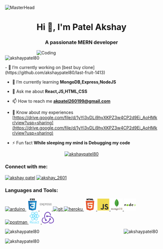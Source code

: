 ![MasterHead](http://propulsive.in/assets/img/service-icon/web.gif)


<h1 align="center">Hi 👋, I'm Patel Akshay</h1>
<h3 align="center">A passionate MERN developer</h3>
<img align="right" alt="Coding" width="400" src="https://www.wingstechsolutions.com/wp-content/uploads/2022/03/full-stack-development.gif">

<p align="left"> <img src="https://komarev.com/ghpvc/?username=akshaypatel80&label=Profile%20views&color=0e75b6&style=flat-square" alt="akshaypatel80" /> </p>
- 🔭 I’m currently working on [best buy clone](https://github.com/akshaypatel80/last-fruit-1413)

- 🌱 I’m currently learning **MongoDB,Express,NodeJS**

- 💬 Ask me about **React,JS,HTML,CSS**

- 📫 How to reach me **akpatel260199@gmail.com**

- 📄 Know about my experiences [https://drive.google.com/file/d/1yYi3vDLi9hyXKPZ3w4CP2d9Ej_AoHMkr/view?usp=sharing](https://drive.google.com/file/d/1yYi3vDLi9hyXKPZ3w4CP2d9Ej_AoHMkr/view?usp=sharing)

- ⚡ Fun fact **While sleeping my mind is Debugging my code**

<p align="center"> <a href="https://github.com/ryo-ma/github-profile-trophy"><img src="https://github-profile-trophy.vercel.app/?username=akshaypatel80" alt="akshaypatel80" /></a> </p>

<h3 align="left">Connect with me:</h3>
<p align="left">
<a href="https://linkedin.com/in/akshay patel" target="blank"><img align="center" src="https://raw.githubusercontent.com/rahuldkjain/github-profile-readme-generator/master/src/images/icons/Social/linked-in-alt.svg" alt="akshay patel" height="30" width="40" /></a>
<a href="https://instagram.com/akshay_2601" target="blank"><img align="center" src="https://raw.githubusercontent.com/rahuldkjain/github-profile-readme-generator/master/src/images/icons/Social/instagram.svg" alt="akshay_2601" height="30" width="40" /></a>
</p>



<h3 align="left">Languages and Tools:</h3>
<p align="left"> <a href="https://www.arduino.cc/" target="_blank" rel="noreferrer"> <img src="https://cdn.worldvectorlogo.com/logos/arduino-1.svg" alt="arduino" width="40" height="40"/> </a> <a href="https://www.w3schools.com/css/" target="_blank" rel="noreferrer"> <img src="https://raw.githubusercontent.com/devicons/devicon/master/icons/css3/css3-original-wordmark.svg" alt="css3" width="40" height="40"/> </a> <a href="https://expressjs.com" target="_blank" rel="noreferrer"> <img src="https://raw.githubusercontent.com/devicons/devicon/master/icons/express/express-original-wordmark.svg" alt="express" width="40" height="40"/> </a> <a href="https://git-scm.com/" target="_blank" rel="noreferrer"> <img src="https://www.vectorlogo.zone/logos/git-scm/git-scm-icon.svg" alt="git" width="40" height="40"/> </a> <a href="https://heroku.com" target="_blank" rel="noreferrer"> <img src="https://www.vectorlogo.zone/logos/heroku/heroku-icon.svg" alt="heroku" width="40" height="40"/> </a> <a href="https://www.w3.org/html/" target="_blank" rel="noreferrer"> <img src="https://raw.githubusercontent.com/devicons/devicon/master/icons/html5/html5-original-wordmark.svg" alt="html5" width="40" height="40"/> </a> <a href="https://developer.mozilla.org/en-US/docs/Web/JavaScript" target="_blank" rel="noreferrer"> <img src="https://raw.githubusercontent.com/devicons/devicon/master/icons/javascript/javascript-original.svg" alt="javascript" width="40" height="40"/> </a> <a href="https://www.mongodb.com/" target="_blank" rel="noreferrer"> <img src="https://raw.githubusercontent.com/devicons/devicon/master/icons/mongodb/mongodb-original-wordmark.svg" alt="mongodb" width="40" height="40"/> </a> <a href="https://nodejs.org" target="_blank" rel="noreferrer"> <img src="https://raw.githubusercontent.com/devicons/devicon/master/icons/nodejs/nodejs-original-wordmark.svg" alt="nodejs" width="40" height="40"/> </a> <a href="https://postman.com" target="_blank" rel="noreferrer"> <img src="https://www.vectorlogo.zone/logos/getpostman/getpostman-icon.svg" alt="postman" width="40" height="40"/> </a> <a href="https://reactjs.org/" target="_blank" rel="noreferrer"> <img src="https://raw.githubusercontent.com/devicons/devicon/master/icons/react/react-original-wordmark.svg" alt="react" width="40" height="40"/> </a> <a href="https://redux.js.org" target="_blank" rel="noreferrer"> <img src="https://raw.githubusercontent.com/devicons/devicon/master/icons/redux/redux-original.svg" alt="redux" width="40" height="40"/> </a> </p>

<p><img align="left" src="https://github-readme-stats.vercel.app/api/top-langs?username=akshaypatel80&show_icons=true&theme=tokyonight&locale=en&layout=compact" alt="akshaypatel80" /></p>

<p>&nbsp;<img align="right" src="https://github-readme-stats.vercel.app/api?username=akshaypatel80&show_icons=true&theme=tokyonight&locale=en" alt="akshaypatel80" /></p>

<p><img align="center" src="https://github-readme-streak-stats.herokuapp.com/?user=akshaypatel80&theme=dark" alt="akshaypatel80" /></p>
